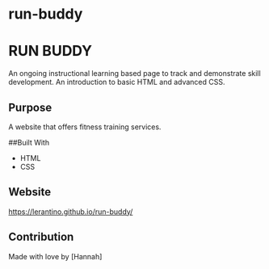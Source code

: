# run-buddy
# RUN BUDDY
An ongoing instructional learning based page to track and demonstrate skill development.
An introduction to basic HTML and advanced CSS.

## Purpose
A website that offers fitness training services.

##Built With
* HTML
* CSS

## Website
https://lerantino.github.io/run-buddy/

## Contribution
Made with love by [Hannah]
